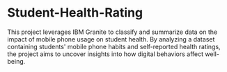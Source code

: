 # Student-Health-Rating
This project leverages IBM Granite to classify and summarize data on the impact of mobile phone usage on student health. By analyzing a dataset containing students' mobile phone habits and self-reported health ratings, the project aims to uncover insights into how digital behaviors affect well-being.
